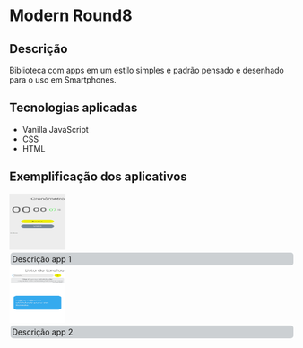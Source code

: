 
<h1>Modern Round8 </h1>

## Descrição
<p>Biblioteca com apps em um estilo simples e padrão pensado e desenhado para o uso em Smartphones.</p>

## Tecnologias aplicadas
<ul>
  <li> Vanilla JavaScript </li>
  <li> CSS </li>
  <li> HTML </li>
</ul>

## Exemplificação dos aplicativos
<img style="aspect-ratio: 1; width: 100px;" src='./Imagens/capturas/App-Stopwatch.png'/>
<div style= "background: #11223335; width: 99%; padding: 3px; margin: 2px; border-radius: 5px;">Descrição app 1</div>

<img style="aspect-ratio: 1; width: 100px;" src='./Imagens/capturas/App-ToDo.png'/>
<div style= "background: #11223335; width: 99%; padding: 3px; margin: 2px; border-radius: 5px;">Descrição app 2</div>